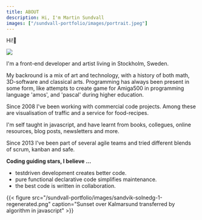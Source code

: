 ```yaml
---
title: ABOUT
description: Hi, I'm Martin Sundvall
images: ["/sundvall-portfolio/images/portrait.jpeg"]
---
```



Hi!:wave:  

<img class="shadow round square-150 block" src="/sundvall-portfolio/images/portrait.jpeg" caption="portrait" />

I'm a front-end developer and artist living in Stockholm, Sweden.

My backround is a mix of art and technology, with a history of both math, 3D-software and classical arts. Programming has always been present in some form, like attempts to create game for Amiga500 in programming language 'amos', and 'pascal' during higher education.

Since 2008 I've been working with commercial code projects. Among these are visualisation of traffic and a service for food-recipes. 

I'm self taught in javascript, and have learnt from books, collegues, online resources, blog posts, newsletters and more. 

Since 2013 I've been part of several agile teams and tried different blends of scrum, kanban and safe. 

**Coding guiding stars, I believe ...**
- testdriven development creates better code. 
- pure functional declarative code simplifies maintenance.
- the best code is written in collaboration.


{{< figure src="/sundvall-portfolio/images/sandvik-solnedg-1-regenerated.png" caption="Sunset over Kalmarsund transferred by algorithm in javascript" >}}
